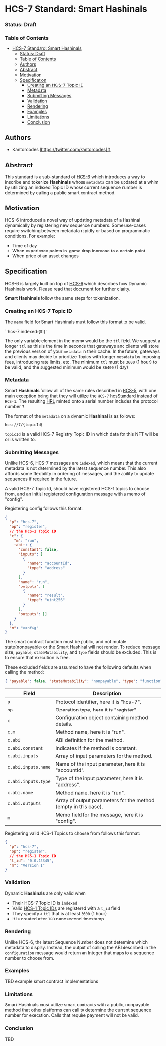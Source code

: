 # HCS-7 Standard: Smart Hashinals

### Status: Draft

### Table of Contents

- [HCS-7 Standard: Smart Hashinals](#hcs-7-standard-smart-hashinals)
    - [Status: Draft](#status-draft)
    - [Table of Contents](#table-of-contents)
  - [Authors](#authors)
  - [Abstract](#abstract)
  - [Motivation](#motivation)
  - [Specification](#specification)
    - [Creating an HCS-7 Topic ID](#creating-an-hcs-7-topic-id)
    - [Metadata](#metadata)
    - [Submitting Messages](#submitting-messages)
    - [Validation](#validation)
    - [Rendering](#rendering)
    - [Examples](#examples)
    - [Limitations](#limitations)
    - [Conclusion](#conclusion)

## Authors

- Kantorcodes [https://twitter.com/kantorcodes]()

## Abstract

This standard is a sub-standard of [HCS-6](./hcs-6.md) which introduces a way to inscribe and tokenize **Hashinals** whose `metadata` can be updated at a whim by utilizing an indexed Topic ID whose current sequence number is determined by calling a public smart contract method.

## Motivation

HCS-6 introduced a novel way of updating metadata of a Hashinal dynamically by registering new sequence numbers. Some use-cases require switching between metadata rapidly or based on programmatic conditions. For example:

- Time of day
- When experience points in-game drop increase to a certain point
- When price of an asset changes

## Specification

HCS-6 is largely built on top of [HCS-6](./hcs-6.md) which describes how Dynamic Hashinals work. Please read that document for further clarity.

**Smart Hashinals** follow the same steps for tokenization.

### Creating an HCS-7 Topic ID

The `memo` field for Smart Hashinals must follow this format to be valid.

``hcs-7:indexed:{ttl}`

The only variable element in the memo would be the `ttl` field. We suggest a longer `ttl` as this is the time in seconds that gateways and clients will store the previous version of your `metadata` in their cache. In the future, gateways and clients may decide to prioritize Topics with longer `metadata` by imposing fees, introducing rate limits, etc. The minimum `ttl` must be `3600` (1 hour) to be valid, and the suggested minimum would be `86400` (1 day)

### Metadata

Smart **Hashinals** follow all of the same rules described in [HCS-5](./hcs-5.md), with one main exception being that they will utilize the `HCS-7` hcsStandard instead of `HCS-1`. The resulting [HRL](../definitions.md) minted onto a serial number includes the protocol number `7`

The format of the `metadata` on a dynamic **Hashinal** is as follows:

`hcs://7/{topicId}`

`topicId` is a valid HCS-7 Registry Topic ID in which data for this NFT will be or is written to.

### Submitting Messages

Unlike HCS-6, HCS-7 messages are `indexed`, which means that the current metadata is not determined by the latest sequence number. This also affords some flexibility in ordering of messages, and the ability to update sequences if required in the future.

A valid HCS-7 Topic Id, should have registered HCS-1 topics to choose from, and an initial registered configuration message with a memo of "config".

Registering config follows this format:

```json
{
  "p": "hcs-7",
  "op": "register",
  // the HCS-1 Topic ID
  "c": {
    "m": "run",
    "abi": {
      "constant": false,
      "inputs": [
        {
          "name": "accountId",
          "type": "address"
        }
      ],
      "name": "run",
      "outputs": [
        {
          "name": "result",
          "type": "uint256"
        }
      ],
      "outputs": []
    }
  },
  "m": "config"
}
```

The smart contract function must be public, and not mutate state(nonpayable) or the Smart Hashinal will not render. To reduce message size, `payable`, `stateMutability`, and `type` fields should be excluded. This is to ensure that execution is free.

These excluded fields are assumed to have the following defaults when calling the method:

```json
{ "payable": false, "stateMutability": "nonpayable", "type": "function" }
```

| Field               | Description                                                     |
| ------------------- | --------------------------------------------------------------- |
| `p`                 | Protocol identifier, here it is "hcs-7".                        |
| `op`                | Operation type, here it is "register".                          |
| `c`                 | Configuration object containing method details.                 |
| `c.m`               | Method name, here it is "run".                                  |
| `c.abi`             | ABI definition for the method.                                  |
| `c.abi.constant`    | Indicates if the method is constant.                            |
| `c.abi.inputs`      | Array of input parameters for the method.                       |
| `c.abi.inputs.name` | Name of the input parameter, here it is "accountId".            |
| `c.abi.inputs.type` | Type of the input parameter, here it is "address".              |
| `c.abi.name`        | Method name, here it is "run".                                  |
| `c.abi.outputs`     | Array of output parameters for the method (empty in this case). |
| `m`                 | Memo field for the message, here it is "config".                |

Registering valid HCS-1 Topics to choose from follows this format:

```json
{
  "p": "hcs-7",
  "op": "register",
  // the HCS-1 Topic ID
  "t_id": "0.0.12345",
  "m": "Version 1"
}
```

### Validation

Dynamic **Hashinals** are only valid when

- Their HCS-7 Topic ID is `indexed`
- Valid [HCS-1 Topic IDs](./hcs-1.md) are registered with a `t_id` field
- They specify a `ttl` that is at least `3600` (1 hour)
- It is created after `TBD` nanosecond timestamp

### Rendering

Unlike HCS-6, the latest Sequence Number does not determine which metadata to display. Instead, the output of calling the ABI described in the `configuration` message would return an Integer that maps to a sequence number to choose from.

### Examples
 TBD example smart contract implementations

### Limitations

Smart Hashinals must utilize smart contracts with a public, nonpayable method that other platforms can call to determine the current sequence number for execution. Calls that require payment will not be valid.

### Conclusion

TBD

